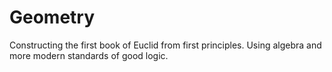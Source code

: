 # Geometry
Constructing the first book of Euclid from first principles. Using algebra and more modern standards of good logic.

